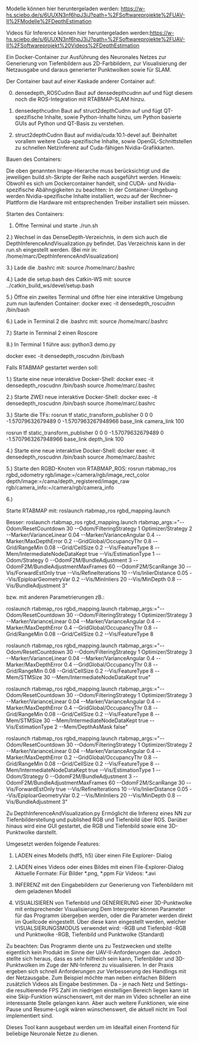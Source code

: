 Modelle können hier heruntergeladen werden: https://w-hs.sciebo.de/s/6UUXN3nf6hpJ3iJ?path=%2FSoftwareprojekte%2FUAV-II%2FModelle%2FDepthEstimation

Videos für Inference können hier heruntergeladen werden:https://w-hs.sciebo.de/s/6UUXN3nf6hpJ3iJ?path=%2FSoftwareprojekte%2FUAV-II%2FSoftwareprojekt%20Videos%2FDepthEstimation

Ein Docker-Container zur Ausführung des Neuronales Netzes zur Generierung von Tiefenbildern aus 2D-Farbbildern, zur Visualisierung der Netzausgabe und daraus generierter Punktwolken sowie für SLAM.

Der Container baut auf einer Kaskade anderer Container auf:

0. densedepth_ROSCudnn
Baut auf densedepthcudnn auf und fügt diesem noch die ROS-Integration mit RTABMAP-SLAM hinzu.

1. densedepthcudnn
Baut auf struct2depthCudnn auf und fügt QT-spezifische Inhalte, sowie Python-Inhalte hinzu, um Python basierte GUIs auf Python und QT-Basis zu verstehen.

2. struct2depthCudnn
Baut auf nvidia/cuda:10.1-devel auf. Beinhaltet vorallem weitere Cuda-spezifische Inhalte, sowie OpenGL-Schnittstellen zu schnellen Netzinferenz auf Cuda-fähigen Nvidia-Grafikkarten. 



Bauen des Containers:

Die oben genannten Image-Hierarche muss berücksichtigt und die jeweiligen build.sh-Skripte der Reihe nach ausgeführt werden.
Hinweis: Obwohl es sich um Dockercontainer handelt, sind CUDA- und Nvidia-spezifische Abähngigkeiten zu beachten:
In der Container-Umgebung werden Nvidia-spezifische Inhalte installiert, wozu auf der Rechner-Plattform die Hardware mit entsprechenden Treiber installiert sein müssen.



Starten des Containers:

1) Öffne Terminal und starte ./run.sh

2.) Wechsel in das DenseDepth-Verzeichnis, in dem sich auch die DepthInferenceAndVisualization.py befindet. Das Verzeichnis kann in der run.sh eingestellt werden.
(Bei mir in: /home/marc/DepthInferenceAndVisualization)

3.) Lade die .bashrc mit:
source /home/marc/.bashrc

4.) Lade die setup.bash des Catkin-WS mit:
source ../catkin_build_ws/devel/setup.bash

5.) Öffne ein zweites Terminal und öffne hier eine interaktive Umgebung zum nun laufenden Container:
docker exec -it densedepth_roscudnn /bin/bash

6.) Lade in Terminal 2 die .bashrc mit:
source /home/marc/.bashrc

7.) Starte in Terminal 2 einen Roscore

8.) In Terminal 1 führe aus: python3 demo.py

docker exec -it densedepth_roscudnn /bin/bash


Falls RTABMAP gestartet werden soll:

1.) Starte eine neue interaktive Docker-Shell:
docker exec -it densedepth_roscudnn /bin/bash
source /home/marc/.bashrc

2.) Starte ZWEI neue interaktive Docker-Shell:
docker exec -it densedepth_roscudnn /bin/bash
source /home/marc/.bashrc

3.) Starte die TFs:
rosrun tf static_transform_publisher 0 0 0 -1.57079632679489 0 -1.5707963267948966 base_link camera_link 100

rosrun tf static_transform_publisher 0 0 0 -1.57079632679489 0 -1.5707963267948966 base_link depth_link 100

4.) Starte eine neue interaktive Docker-Shell:
docker exec -it densedepth_roscudnn /bin/bash
source /home/marc/.bashrc

5.) Starte den RGBD-Knoten von RTABMAP_ROS:
rosrun rtabmap_ros rgbd_odometry rgb/image:=/camera/rgb/image_rect_color depth/image:=/cama/depth_registered/image_raw rgb/camera_info:=/camera/rgb/camera_info

6.)

Starte RTABMAP mit:
roslaunch rtabmap_ros rgbd_mapping.launch 

Besser:
roslaunch rtabmap_ros rgbd_mapping.launch rtabmap_args:="--Odom/ResetCountdown 30 --Odom/FilteringStrategy 1 Optimizer/Strategy 2 --Marker/VarianceLinear 0.04 --Marker/VarianceAngular 0.4 --Marker/MaxDepthError 0.2 --GridGlobal/OccupancyThr 0.8 --Grid/RangeMin 0.08 --Grid/CellSize 0.2 --Vis/FeatureType 8 --Mem/IntermediateNodeDataKept true --Vis/EstimationType 1 --Odom/Strategy 0 --OdomF2M/BundleAdjustment 3 --OdomF2M/BundleAdjustmentMaxFrames 60 --OdomF2M/ScanRange 30 --Vis/ForwardEstOnly true --Vis/RefineIterations 10 --Vis/InlierDistance 0.05 --Vis/EpiploarGeometryVar 0.2 --Vis/MinInliers 20 --Vis/MinDepth 0.8 --Vis/BundleAdjustment 3" 


bzw. mit anderen Parametrierungen zB.:

roslaunch rtabmap_ros rgbd_mapping.launch rtabmap_args:="--Odom/ResetCountdown 30 --Odom/FilteringStrategy 1 Optimizer/Strategy 3 --Marker/VarianceLinear 0.04 --Marker/VarianceAngular 0.4 --Marker/MaxDepthError 0.4 --GridGlobal/OccupancyThr 0.8 --Grid/RangeMin 0.08 --Grid/CellSize 0.2 --Vis/FeatureType 8

roslaunch rtabmap_ros rgbd_mapping.launch rtabmap_args:="--Odom/ResetCountdown 30 --Odom/FilteringStrategy 1 Optimizer/Strategy 3 --Marker/VarianceLinear 0.04 --Marker/VarianceAngular 0.4 --Marker/MaxDepthError 0.4 --GridGlobal/OccupancyThr 0.8 --Grid/RangeMin 0.08 --Grid/CellSize 0.2 --Vis/FeatureType 8 --Mem/STMSize 30 --Mem/IntermediateNodeDataKept true" 


roslaunch rtabmap_ros rgbd_mapping.launch rtabmap_args:="--Odom/ResetCountdown 30 --Odom/FilteringStrategy 1 Optimizer/Strategy 3 --Marker/VarianceLinear 0.04 --Marker/VarianceAngular 0.4 --Marker/MaxDepthError 0.4 --GridGlobal/OccupancyThr 0.8 --Grid/RangeMin 0.08 --Grid/CellSize 0.2 --Vis/FeatureType 8 --Mem/STMSize 30 --Mem/IntermediateNodeDataKept true --Vis/EstimationType 2 --Mem/DepthAsMask false" 


roslaunch rtabmap_ros rgbd_mapping.launch rtabmap_args:="--Odom/ResetCountdown 30 --Odom/FilteringStrategy 1 Optimizer/Strategy 2 --Marker/VarianceLinear 0.04 --Marker/VarianceAngular 0.4 --Marker/MaxDepthError 0.2 --GridGlobal/OccupancyThr 0.8 --Grid/RangeMin 0.08 --Grid/CellSize 0.2 --Vis/FeatureType 8 --Mem/IntermediateNodeDataKept true --Vis/EstimationType 1 --Odom/Strategy 0 --OdomF2M/BundleAdjustment 3 --OdomF2M/BundleAdjustmentMaxFrames 60 --OdomF2M/ScanRange 30 --Vis/ForwardEstOnly true --Vis/RefineIterations 10 --Vis/InlierDistance 0.05 --Vis/EpiploarGeometryVar 0.2 --Vis/MinInliers 20 --Vis/MinDepth 0.8 --Vis/BundleAdjustment 3" 


Zu DepthInferenceAndVisualization.py
Ermöglicht die Inferenz eines NN zur Tiefenbilderstellung und published RGB und Tiefenbild über ROS. Darüber hinaus wird eine GUI gestartet, die RGB und Tiefenbild sowie eine 3D-Punktwolke darstellt.

Umgesetzt werden folgende Features:
1) LADEN eines Modells (hdf5, h5) über einen File Explorer- Dialog
2) LADEN eines Videos oder eines Bildes mit einen File-Explorer-Dialog
Aktuelle Formate: 
Für Bilder *.png, *.ppm
Für Videos: *.avi

3) INFERENZ mit den Eingabebildern zur Generierung von Tiefenbildern mit dem geladenen Modell
4) VISUALISIEREN von Tiefenbild und GENERIERUNG einer 3D-Punktwolke mit entsprechender Visualisierung
Dem Interpreter können Parameter für das Programm übergeben werden, oder die Parameter werden direkt im Quellcode eingestellt.
Über diese kann eingestellt werden, welcher VISUALSIERUNGSMODUS verwendet wird:
-RGB und Tiefenbild
-RGB und Punktwolke
-RGB, Tiefenbild und Punktwolke (Standard)

Zu beachten: Das Programm diente uns zu Testzwecken und stellte eigentlich kein Produkt im Sinne der UAV-II-Anforderungen dar.
Jedoch stellte sich heraus, dass es sehr hilfreich sein kann, Tiefenbilder und 3D-Punktwolken im Zuge der NN-Inferenz zu visualisieren.
In der Praxis ergeben sich schnell Anforderungen zur Verbesserung des Handlings mit der Netzausgabe. Zum Beispiel möchte man neben einfachen Bildern
zusätzlich Videos als Eingabe bestimmen. Da - je nach Netz und Settings- die resultierende FPS Zahl im niedrigen einstelligen Bereich liegen kann ist eine Skip-Funktion wünschenswert,
mit der man im Video schneller an eine interessante Stelle gelangen kann. Aber auch weitere Funktionen, wie eine Pause und Resume-Logik wären wünschenswert, die aktuell nicht im Tool implementiert sind.

Dieses Tool kann ausgebaut werden um im Idealfall einen Frontend für beliebige Neuronale Netze zu dienen.  
